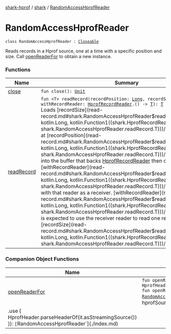 [shark-hprof](../../index.md) / [shark](../index.md) / [RandomAccessHprofReader](./index.md)

# RandomAccessHprofReader

`class RandomAccessHprofReader : `[`Closeable`](https://docs.oracle.com/javase/6/docs/api/java/io/Closeable.html)

Reads records in a Hprof source, one at a time with a specific position and size.
Call [openReaderFor](open-reader-for.md) to obtain a new instance.

### Functions

| Name | Summary |
|---|---|
| [close](close.md) | `fun close(): `[`Unit`](https://kotlinlang.org/api/latest/jvm/stdlib/kotlin/-unit/index.html) |
| [readRecord](read-record.md) | `fun <T> readRecord(recordPosition: `[`Long`](https://kotlinlang.org/api/latest/jvm/stdlib/kotlin/-long/index.html)`, recordSize: `[`Long`](https://kotlinlang.org/api/latest/jvm/stdlib/kotlin/-long/index.html)`, withRecordReader: `[`HprofRecordReader`](../-hprof-record-reader/index.md)`.() -> `[`T`](read-record.md#T)`): `[`T`](read-record.md#T)<br>Loads [recordSize](read-record.md#shark.RandomAccessHprofReader$readRecord(kotlin.Long, kotlin.Long, kotlin.Function1((shark.HprofRecordReader, shark.RandomAccessHprofReader.readRecord.T)))/recordSize) bytes at [recordPosition](read-record.md#shark.RandomAccessHprofReader$readRecord(kotlin.Long, kotlin.Long, kotlin.Function1((shark.HprofRecordReader, shark.RandomAccessHprofReader.readRecord.T)))/recordPosition) into the buffer that backs [HprofRecordReader](../-hprof-record-reader/index.md) then calls [withRecordReader](read-record.md#shark.RandomAccessHprofReader$readRecord(kotlin.Long, kotlin.Long, kotlin.Function1((shark.HprofRecordReader, shark.RandomAccessHprofReader.readRecord.T)))/withRecordReader) with that reader as a receiver. [withRecordReader](read-record.md#shark.RandomAccessHprofReader$readRecord(kotlin.Long, kotlin.Long, kotlin.Function1((shark.HprofRecordReader, shark.RandomAccessHprofReader.readRecord.T)))/withRecordReader) is expected to use the receiver reader to read one record of exactly [recordSize](read-record.md#shark.RandomAccessHprofReader$readRecord(kotlin.Long, kotlin.Long, kotlin.Function1((shark.HprofRecordReader, shark.RandomAccessHprofReader.readRecord.T)))/recordSize) bytes. |

### Companion Object Functions

| Name | Summary |
|---|---|
| [openReaderFor](open-reader-for.md) | `fun openReaderFor(hprofFile: `[`File`](https://docs.oracle.com/javase/6/docs/api/java/io/File.html)`, hprofHeader: `[`HprofHeader`](../-hprof-header/index.md)` = HprofHeader.parseHeaderOf(hprofFile)): `[`RandomAccessHprofReader`](./index.md)<br>`fun openReaderFor(hprofSourceProvider: `[`RandomAccessSourceProvider`](../-random-access-source-provider/index.md)`, hprofHeader: `[`HprofHeader`](../-hprof-header/index.md)` = hprofSourceProvider.openRandomAccessSource()
        .use { HprofHeader.parseHeaderOf(it.asStreamingSource()) }): `[`RandomAccessHprofReader`](./index.md) |
